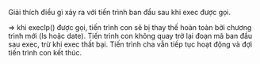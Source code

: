 Giải thích điều gì xảy ra với tiến trình ban đầu sau khi exec được gọi.

=> khi execlp() được gọi, tiến trình con sẽ bị thay thế hoàn toàn bởi chương trình mới (ls hoặc date).
Tiến trình con không quay trở lại đoạn mã ban đầu sau exec, trừ khi exec thất bại.
Tiến trình cha vẫn tiếp tục hoạt động và đợi tiến trình con kết thúc.
